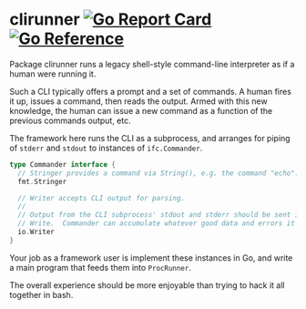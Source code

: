 # clirunner [![Go Report Card](https://goreportcard.com/badge/github.com/monopole/clirunner)](https://goreportcard.com/report/github.com/monopole/clirunner) [![Go Reference](https://pkg.go.dev/badge/github.com/monopole/clirunner)](https://pkg.go.dev/github.com/monopole/clirunner)

Package clirunner runs a legacy shell-style command-line interpreter
as if a human were running it.

Such a CLI typically offers a prompt and a set of commands.  A human
fires it up, issues a command, then reads the output.  Armed with
this new knowledge, the human can issue a new command as a function
of the previous commands output, etc.

The framework here runs the CLI as a subprocess, and arranges for piping
of `stderr` and `stdout` to instances of `ifc.Commander`.

```Go
type Commander interface {
  // Stringer provides a command via String(), e.g. the command "echo".
  fmt.Stringer

  // Writer accepts CLI output for parsing.
  //
  // Output from the CLI subprocess' stdout and stderr should be sent into
  // Write.  Commander can accumulate whatever good data and errors it desires.
  io.Writer
}
```

Your job as a framework user is implement these instances in Go,
and write a main program that feeds them into `ProcRunner`.

The overall experience should be more enjoyable than trying to hack
it all together in bash.
